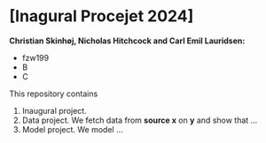 # \[Inagural Procejet 2024\]

**Christian Skinhøj, Nicholas Hitchcock and Carl Emil Lauridsen:**
- fzw199
- B
- C

This repository contains  
1. Inaugural project. 
2. Data project. We fetch data from **source x** on **y** and show that ...
3. Model project. We model ...
